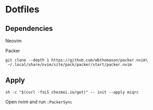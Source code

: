 # Dotfiles

## Dependencies

Neovim

Packer
```
git clone --depth 1 https://github.com/wbthomason/packer.nvim\
 ~/.local/share/nvim/site/pack/packer/start/packer.nvim
```

## Apply
```
sh -c "$(curl -fsLS chezmoi.io/get)" -- init --apply miqrc
```

Open nvim and run `:PackerSync`


